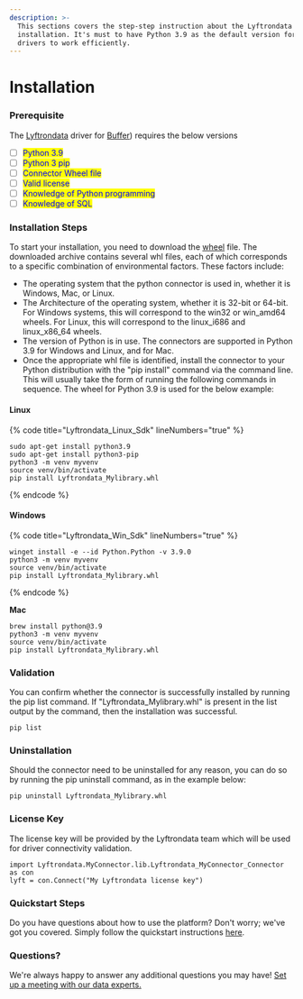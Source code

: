 ```yaml
---
description: >-
  This sections covers the step-step instruction about the Lyftrondata connector
  installation. It's must to have Python 3.9 as the default version for our
  drivers to work efficiently.
---
```


# Installation

### Prerequisite

The [Lyftrondata](https://www.lyftrondata.com) driver for [Buffer](None)) requires the below versions

* [ ] <mark style="color:blue;">Python 3.9</mark>
* [ ] <mark style="color:blue;">Python 3 pip</mark>
* [ ] <mark style="color:blue;">Connector Wheel file</mark>
* [ ] <mark style="color:blue;">Valid license</mark>
* [ ] <mark style="color:blue;">Knowledge of Python programming</mark>
* [ ] <mark style="color:blue;">Knowledge of SQL</mark>

### Installation Steps

&#x20;To start your installation, you need to download the [wheel](https://pypi.org/project/wheel/) file. The downloaded archive contains several whl files, each of which corresponds to a specific combination of environmental factors. These factors include:&#x20;

* The operating system that the python connector is used in, whether it is Windows, Mac, or Linux.
* The Architecture of the operating system, whether it is 32-bit or 64-bit. For Windows systems, this will correspond to the win32 or win\_amd64 wheels. For Linux, this will correspond to the linux\_i686 and linux\_x86\_64 wheels.
* The version of Python is in use. The connectors are supported in Python 3.9 for Windows and Linux, and for Mac.&#x20;
* &#x20;Once the appropriate whl file is identified, install the connector to your Python distribution with the "pip install" command via the command line. This will usually take the form of running the following commands in sequence. The wheel for Python 3.9 is used for the below example:

#### Linux

{% code title="Lyftrondata_Linux_Sdk" lineNumbers="true" %}
```shell
sudo apt-get install python3.9
sudo apt-get install python3-pip
python3 -m venv myvenv
source venv/bin/activate
pip install Lyftrondata_Mylibrary.whl
```
{% endcode %}

#### Windows

{% code title="Lyftrondata_Win_Sdk" lineNumbers="true" %}
```shell
winget install -e --id Python.Python -v 3.9.0
python3 -m venv myvenv
source venv/bin/activate
pip install Lyftrondata_Mylibrary.whl
```
{% endcode %}

**Mac**

```shell
brew install python@3.9
python3 -m venv myvenv
source venv/bin/activate
pip install Lyftrondata_Mylibrary.whl
```

### Validation&#x20;

You can confirm whether the connector is successfully installed by running the pip list command. If "Lyftrondata\_Mylibrary.whl" is present in the list output by the command, then the installation was successful.&#x20;

```shell
pip list 
```

### Uninstallation&#x20;

Should the connector need to be uninstalled for any reason, you can do so by running the pip uninstall command, as in the example below:

```shell
pip uninstall Lyftrondata_Mylibrary.whl
```

### &#x20;License Key

&#x20;The license key will be provided by the Lyftrondata team which will be used for driver connectivity validation.&#x20;

```shell
import Lyftrondata.MyConnector.lib.Lyftrondata_MyConnector_Connector as con
lyft = con.Connect("My Lyftrondata license key")
```

### Quickstart Steps

Do you have questions about how to use the platform? Don't worry; we've got you covered. Simply follow the quickstart instructions [here](../driver-framework/README.md).

### Questions? <a href="#questions" id="questions"></a>

We're always happy to answer any additional questions you may have! [Set up a meeting with our data experts.](https://www.lyftrondata.com/book-a-meeting/)


